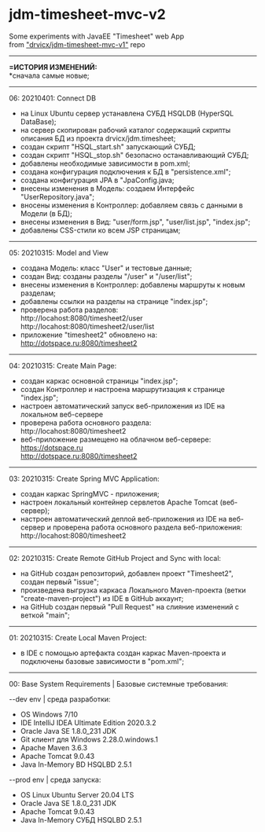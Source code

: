 # jdm-timesheet-mvc-v2
Some experiments with JavaEE "Timesheet" web App <br>
from ["drvicx/jdm-timesheet-mvc-v1"](https://github.com/drvicx/jdm-timesheet-mvc-v1) repo<hr/>


<b>=ИСТОРИЯ ИЗМЕНЕНИЙ:</b><br/>
*сначала самые новые;<br/>
<hr/>

06: 20210401: Connect DB
- на Linux Ubuntu сервер устанавлена СУБД HSQLDB (HyperSQL DataBase);
- на сервер скопирован рабочий каталог содержащий скрипты описания БД из проекта drvicx/jdm.timesheet;
- создан скрипт "HSQL_start.sh" запускающий СУБД;
- создан скрипт "HSQL_stop.sh" безопасно останавливающий СУБД;
- добавлены необходимые зависимости в pom.xml;
- создана конфигурация подключения к БД в "persistence.xml";
- создана конфигурация JPA в "JpaConfig.java;
- внесены изменения в Модель: создаем Интерфейс "UserRepository.java";
- вносены изменения в Контроллер: добавляем связь с данными в Модели (в БД);
- внесены изменения в Вид: "user/form.jsp", "user/list.jsp", "index.jsp";
- добавлены CSS-стили ко всем JSP страницам;
<hr/>  

05: 20210315: Model and View
- создана Модель: класс "User" и тестовые данные;
- создан Вид: созданы разделы "/user" и "/user/list";
- внесены изменения в Контроллер: добавлены маршруты к новым разделам;
- добавлены ссылки на разделы на странице "index.jsp";
- проверена работа разделов:<br/>
  http://locahost:8080/timesheet2/user <br/>
  http://locahost:8080/timesheet2/user/list <br/>
- приложение "timesheet2" обновлено на: <br/>
  http://dotspace.ru:8080/timesheet2
<hr/>

04: 20210315: Create Main Page:
- создан каркас основной страницы "index.jsp";
- создан Контроллер и настроена маршрутизация к странице "index.jsp";
- настроен автоматический запуск веб-приложения из IDE на локальном веб-сервере
- проверена работа основного раздела: <br/>
  http://locahost:8080/timesheet2
- веб-приложение размещено на облачном веб-сервере: <br/>
  https://dotspace.ru <br/>
  http://dotspace.ru:8080/timesheet2
<hr/>

03: 20210315: Create Spring MVC Application:
- создан каркас SpringMVC - приложения;
- настроен локальный контейнер сервлетов Apache Tomcat (веб-сервер);
- настроен автоматический деплой веб-приложения из IDE на веб-сервер
  и проверена работа основного раздела веб-приложения: <br/>
  http://locahost:8080/timesheet2
<hr/>

02: 20210315: Create Remote GitHub Project and Sync with local:
- на GitHub создан репозиторий, добавлен проект "Timesheet2", создан первый "issue";
- произведена выгрузка каркаса Локального Maven-проекта (ветки "create-maven-project") из IDE в GitHub аккаунт;
- на GitHub создан первый "Pull Request" на слияние изменений с веткой "main";
<hr/>

01: 20210315: Create Local Maven Project:
- в IDE с помощью артефакта создан каркас Maven-проекта и подключены базовые зависимости в "pom.xml";
<hr/>


00: Base System Requirements | Базовые системные требования:

--dev env | среда разработки:
- OS Windows 7/10
- IDE IntelliJ IDEA Ultimate Edition 2020.3.2
- Oracle Java SE 1.8.0_231 JDK
- Git клиент для Windows 2.28.0.windows.1
- Apache Maven 3.6.3
- Apache Tomcat 9.0.43
- Java In-Memory BD HSQLBD 2.5.1

--prod env | среда запуска:
- OS Linux Ubuntu Server 20.04 LTS  
- Oracle Java SE 1.8.0_231 JDK
- Apache Tomcat 9.0.43
- Java In-Memory СУБД HSQLBD 2.5.1
